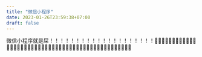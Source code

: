 ```yaml
---
title: "微信小程序"
date: 2023-01-26T23:59:38+07:00
draft: false
---
```


微信小程序就是屎！！！！！！！！！！！！！！！！！！！！💩💩💩💩💩💩💩💩💩💩💩💩💩💩💩💩💩💩💩💩💩💩💩💩💩💩💩💩💩💩💩💩💩💩💩💩💩💩💩💩💩💩💩💩💩💩💩💩

